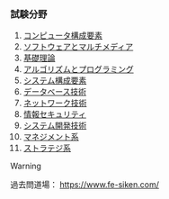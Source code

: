 ### 試験分野
1. [コンピュータ構成要素]()
2. [ソフトウェアとマルチメディア]()
3. [基礎理論]()
4. [アルゴリズムとプログラミング]()
5. [システム構成要素]()
6. [データベース技術]()
7. [ネットワーク技術]()
8. [情報セキュリティ]()
9. [システム開発技術]()
10. [マネジメント系]()
11. [ストラテジ系]()

> [!WARNING]
> 過去問道場： https://www.fe-siken.com/
